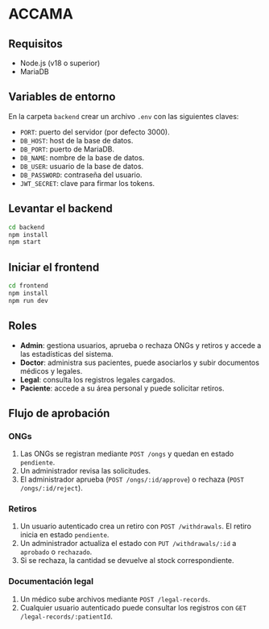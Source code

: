 # ACCAMA

## Requisitos
- Node.js (v18 o superior)
- MariaDB

## Variables de entorno
En la carpeta `backend` crear un archivo `.env` con las siguientes claves:

- `PORT`: puerto del servidor (por defecto 3000).
- `DB_HOST`: host de la base de datos.
- `DB_PORT`: puerto de MariaDB.
- `DB_NAME`: nombre de la base de datos.
- `DB_USER`: usuario de la base de datos.
- `DB_PASSWORD`: contraseña del usuario.
- `JWT_SECRET`: clave para firmar los tokens.

## Levantar el backend

```bash
cd backend
npm install
npm start
```

## Iniciar el frontend

```bash
cd frontend
npm install
npm run dev
```

## Roles
- **Admin**: gestiona usuarios, aprueba o rechaza ONGs y retiros y accede a las estadísticas del sistema.
- **Doctor**: administra sus pacientes, puede asociarlos y subir documentos médicos y legales.
- **Legal**: consulta los registros legales cargados.
- **Paciente**: accede a su área personal y puede solicitar retiros.

## Flujo de aprobación

### ONGs
1. Las ONGs se registran mediante `POST /ongs` y quedan en estado `pendiente`.
2. Un administrador revisa las solicitudes.
3. El administrador aprueba (`POST /ongs/:id/approve`) o rechaza (`POST /ongs/:id/reject`).

### Retiros
1. Un usuario autenticado crea un retiro con `POST /withdrawals`. El retiro inicia en estado `pendiente`.
2. Un administrador actualiza el estado con `PUT /withdrawals/:id` a `aprobado` o `rechazado`.
3. Si se rechaza, la cantidad se devuelve al stock correspondiente.

### Documentación legal
1. Un médico sube archivos mediante `POST /legal-records`.
2. Cualquier usuario autenticado puede consultar los registros con `GET /legal-records/:patientId`.
